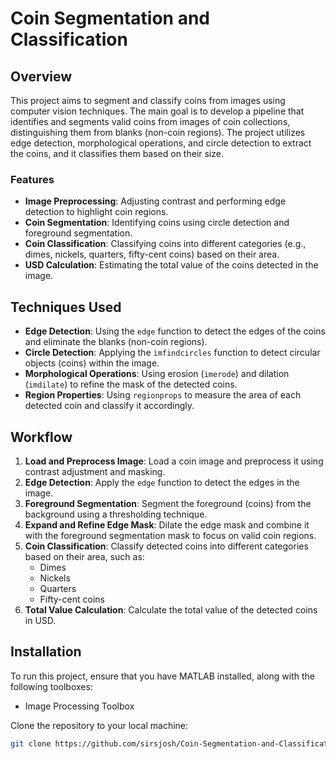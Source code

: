 # Coin Segmentation and Classification

## Overview
This project aims to segment and classify coins from images using computer vision techniques. The main goal is to develop a pipeline that identifies and segments valid coins from images of coin collections, distinguishing them from blanks (non-coin regions). The project utilizes edge detection, morphological operations, and circle detection to extract the coins, and it classifies them based on their size.

### Features
- **Image Preprocessing**: Adjusting contrast and performing edge detection to highlight coin regions.
- **Coin Segmentation**: Identifying coins using circle detection and foreground segmentation.
- **Coin Classification**: Classifying coins into different categories (e.g., dimes, nickels, quarters, fifty-cent coins) based on their area.
- **USD Calculation**: Estimating the total value of the coins detected in the image.

## Techniques Used
- **Edge Detection**: Using the `edge` function to detect the edges of the coins and eliminate the blanks (non-coin regions).
- **Circle Detection**: Applying the `imfindcircles` function to detect circular objects (coins) within the image.
- **Morphological Operations**: Using erosion (`imerode`) and dilation (`imdilate`) to refine the mask of the detected coins.
- **Region Properties**: Using `regionprops` to measure the area of each detected coin and classify it accordingly.

## Workflow
1. **Load and Preprocess Image**: Load a coin image and preprocess it using contrast adjustment and masking.
2. **Edge Detection**: Apply the `edge` function to detect the edges in the image.
3. **Foreground Segmentation**: Segment the foreground (coins) from the background using a thresholding technique.
4. **Expand and Refine Edge Mask**: Dilate the edge mask and combine it with the foreground segmentation mask to focus on valid coin regions.
5. **Coin Classification**: Classify detected coins into different categories based on their area, such as:
    - Dimes
    - Nickels
    - Quarters
    - Fifty-cent coins
6. **Total Value Calculation**: Calculate the total value of the detected coins in USD.

## Installation
To run this project, ensure that you have MATLAB installed, along with the following toolboxes:
- Image Processing Toolbox

Clone the repository to your local machine:

```bash
git clone https://github.com/sirsjosh/Coin-Segmentation-and-Classification.git
